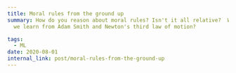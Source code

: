 ```yaml
---
title: Moral rules from the ground up
summary: How do you reason about moral rules? Isn't it all relative?  What can
  we learn from Adam Smith and Newton's third law of motion? 

tags:
  - ML
date: 2020-08-01
internal_link: post/moral-rules-from-the-ground-up 
---
```

